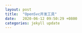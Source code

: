 ```yaml
---
layout: post
title:  "OpenSvc开发工具"
date:   2020-06-12 09:50:29 +0800
categories: jekyll update
---
```


